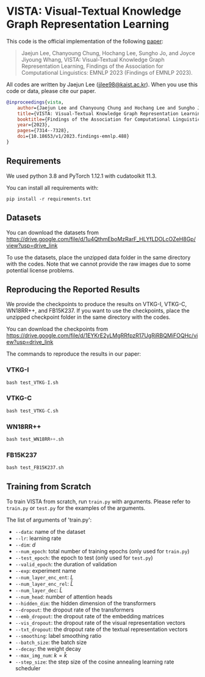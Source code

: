 # VISTA: Visual-Textual Knowledge Graph Representation Learning
This code is the official implementation of the following [paper](https://aclanthology.org/2023.findings-emnlp.488/):

> Jaejun Lee, Chanyoung Chung, Hochang Lee, Sungho Jo, and Joyce Jiyoung Whang, VISTA: Visual-Textual Knowledge Graph Representation Learning, Findings of the Association for Computational Linguistics: EMNLP 2023 (Findings of EMNLP 2023).

All codes are written by Jaejun Lee (jjlee98@kaist.ac.kr). When you use this code or data, please cite our paper.
```bibtex
@inproceedings{vista,
	author={Jaejun Lee and Chanyoung Chung and Hochang Lee and Sungho Jo and Joyce Jiyoung Whang},
	title={VISTA: Visual-Textual Knowledge Graph Representation Learning},
	booktitle={Findings of the Association for Computational Linguistics: EMNLP 2023},
	year={2023},
	pages={7314--7328},
	doi={10.18653/v1/2023.findings-emnlp.488}
}
```

## Requirements

We used python 3.8 and PyTorch 1.12.1 with cudatoolkit 11.3.

You can install all requirements with:

```shell
pip install -r requirements.txt
```

## Datasets

You can download the datasets from https://drive.google.com/file/d/1u4QthmEboMzRarF_HLYfLDOLcOZeH8Gp/view?usp=drive_link

To use the datasets, place the unzipped data folder in the same directory with the codes. Note that we cannot provide the raw images due to some potential license problems.

## Reproducing the Reported Results

We provide the checkpoints to produce the results on VTKG-I, VTKG-C, WN18RR++, and FB15K237. If you want to use the checkpoints, place the unzipped checkpoint folder in the same directory with the codes.

You can download the checkpoints from https://drive.google.com/file/d/1EYKrE2yLMgRRfpzR17UgRiRBQMiFOQHc/view?usp=drive_link

The commands to reproduce the results in our paper:

### VTKG-I

```python
bash test_VTKG-I.sh
```

### VTKG-C

```python
bash test_VTKG-C.sh
```

### WN18RR++

```python
bash test_WN18RR++.sh
```

### FB15K237

```python
bash test_FB15K237.sh
```

## Training from Scratch

To train VISTA from scratch, run `train.py` with arguments. Please refer to `train.py` or `test.py` for the examples of the arguments.

The list of arguments of 'train.py':
- `--data`: name of the dataset
- `--lr`: learning rate
- `--dim`: $d$
- `--num_epoch`: total number of training epochs (only used for `train.py`)
- `--test_epoch`: the epoch to test (only used for `test.py`)
- `--valid_epoch`: the duration of validation
- `--exp`: experiment name
- `--num_layer_enc_ent`: $L$
- `--num_layer_enc_rel`: $\widehat{L}$
- `--num_layer_dec`: $\widetilde{L}$
- `--num_head`: number of attention heads
- `--hidden_dim`: the hidden dimension of the transformers
- `--dropout`: the dropout rate of the transformers
- `--emb_dropout`: the dropout rate of the embedding matrices
- `--vis_dropout`: the dropout rate of the visual representation vectors
- `--txt_dropout`: the dropout rate of the textual representation vectors
- `--smoothing`: label smoothing ratio
- `--batch_size`: the batch size
- `--decay`: the weight decay
- `--max_img_num`: $k=\hat{k}$
- `--step_size`: the step size of the cosine annealing learning rate scheduler
